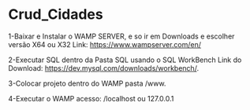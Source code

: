 # Crud_Cidades

1-Baixar e Instalar o WAMP SERVER, e so ir em Downloads e escolher versão X64 ou X32 Link: https://www.wampserver.com/en/

2-Executar SQL dentro da Pasta SQL usando o SQL WorkBench Link do Download: https://dev.mysql.com/downloads/workbench/.

3-Colocar projeto dentro do WAMP pasta /www.

4-Executar o WAMP acesso: /localhost ou 127.0.0.1
